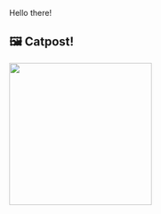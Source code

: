 Hello there!



## 🖼️ Catpost!

<sub>
    <img src="https://cdn2.thecatapi.com/images/auv.gif" height="256">
</sub>

